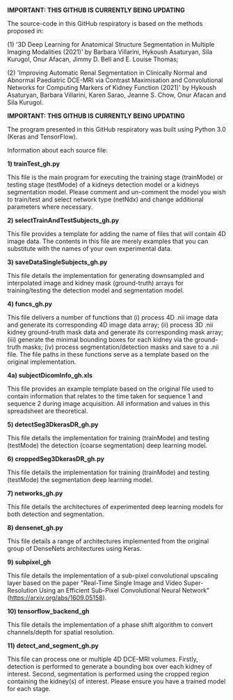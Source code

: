 **IMPORTANT: THIS GITHUB IS CURRENTLY BEING UPDATING**

The source-code in this GitHub respiratory is based on the methods proposed in:

(1) '3D Deep Learning for Anatomical Structure Segmentation in Multiple Imaging Modalities (2021)' by Barbara Villarini, Hykoush Asaturyan, Sila Kurugol, Onur Afacan, Jimmy D. Bell and E. Louise Thomas;

(2) 'Improving Automatic Renal Segmentation in Clinically Normal and Abnormal Paediatric DCE-MRI via Contrast Maximisation and Convolutional Networks for Computing Markers of Kidney Function (2021)' by Hykoush Asaturyan, Barbara Villarini, Karen Sarao, Jeanne S. Chow, Onur Afacan and Sila Kurugol.

**IMPORTANT: THIS GITHUB IS CURRENTLY BEING UPDATING**

The program presented in this GitHub respiratory was built using Python 3.0 (Keras and TensorFlow).

Information about each source file:

**1)  trainTest_gh.py**

This file is the main program for executing the training stage (trainMode) or testing stage (testMode) of a kidneys detection model or a kidneys segmentation model. Please comment and un-comment the model you wish to train/test and select network type (netNdx) and change additional parameters where necessary.

**2) selectTrainAndTestSubjects_gh.py**

This file provides a template for adding the name of files that will contain 4D image data. The contents in this file are merely examples that you can substitute with the names of your own experimental data. 

**3) saveDataSingleSubjects_gh.py**

This file details the implementation for generating downsampled and interpolated image and kidney mask (ground-truth) arrays for training/testing the detection model and segmentation model.

**4) funcs_gh.py**

This file delivers a number of functions that (i) process 4D .nii image data and generate its corresponding 4D image data array; (ii) process 3D .nii kidney ground-truth mask data and generate its corresponding mask array; (iii) generate the minimal bounding boxes for each kidney via the ground-truth masks; (iv) process segmentation/detection masks and save to a .nii file. The file paths in these functions serve as a template based on the original implementation.

**4a) subjectDicomInfo_gh.xls**

This file provides an example template based on the original file used to contain information that relates to the time taken for sequence 1 and sequence 2 during image acquisition. All information and values in this spreadsheet are theoretical.

**5) detectSeg3DkerasDR_gh.py**

This file details the implementation for training (trainMode) and testing (testMode) the detection (coarse segmentation) deep learning model.

**6) croppedSeg3DkerasDR_gh.py**

This file details the implementation for training (trainMode) and testing (testMode) the segmentation deep learning model.

**7) networks_gh.py**

This file details the architectures of experimented deep learning models for both detection and segmentation.

**8) densenet_gh.py**

This file details a range of architectures implemented from the original group of DenseNets architectures using Keras.

**9) subpixel_gh**

This file details the implementation of a sub-pixel convolutional upscaling layer based on the paper "Real-Time Single Image and Video Super-Resolution Using an Efficient Sub-Pixel Convolutional Neural Network" (https://arxiv.org/abs/1609.05158).

**10) tensorflow_backend_gh**

This file details the implementation of a phase shift algorithm to convert channels/depth for spatial resolution.

**11) detect_and_segment_gh.py**

This file can process one or multiple 4D DCE-MRI volumes. Firstly, detection is performed to generate a bounding box over each kidney of interest. Second, segmentation is performed using the cropped region containing the kidney(s) of interest. Please ensure you have a trained model for each stage.
    
